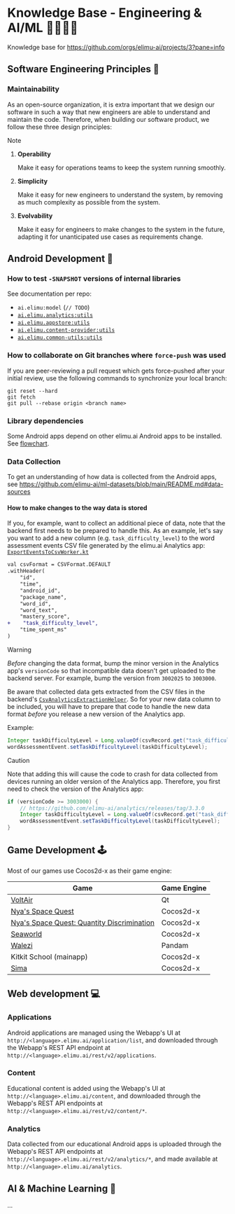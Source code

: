 # Knowledge Base - Engineering & AI/ML 👩🏽‍💻📱

Knowledge base for https://github.com/orgs/elimu-ai/projects/3?pane=info

## Software Engineering Principles 📝

### Maintainability

As an open-source organization, it is extra important that we design our software in such a way that new engineers are able to understand and maintain the code. Therefore, when building our software product, we follow these three design principles:

> [!NOTE]
> 1. **Operability**
> 
>    Make it easy for operations teams to keep the system running smoothly.
>
> 2. **Simplicity**
>
>    Make it easy for new engineers to understand the system, by removing as much complexity as possible from the system.
>
> 3. **Evolvability**
>
>    Make it easy for engineers to make changes to the system in the future, adapting it for unanticipated use cases as requirements change.

## Android Development 📱

### How to test `-SNAPSHOT` versions of internal libraries

See documentation per repo:
* `ai.elimu:model` (`// TODO`)
* [`ai.elimu.analytics:utils`](https://github.com/elimu-ai/analytics/blob/main/README.md#how-to-test--snapshot-versions-of-the-utils-library)
* [`ai.elimu.appstore:utils`](https://github.com/elimu-ai/appstore/blob/main/README.md#how-to-test--snapshot-versions-of-the-utils-library)
* [`ai.elimu.content-provider:utils`](https://github.com/elimu-ai/content-provider/blob/main/README.md#how-to-test--snapshot-versions-of-the-utils-library)
* [`ai.elimu.common-utils:utils`](https://github.com/elimu-ai/common-utils/blob/main/README.md#how-to-publish-a-snapshot-for-local-development--testing)

### How to collaborate on Git branches where `force-push` was used

If you are peer-reviewing a pull request which gets force-pushed after your initial review, use the following commands to synchronize your local branch:

```
git reset --hard
git fetch
git pull --rebase origin <branch name>
```

### Library dependencies

Some Android apps depend on other elimu.ai Android apps to be installed. See 
[flowchart](https://github.com/elimu-ai/wiki/blob/main/SOFTWARE_ARCHITECTURE.md#library-dependencies).

### Data Collection

To get an understanding of how data is collected from the Android apps, see https://github.com/elimu-ai/ml-datasets/blob/main/README.md#data-sources

#### How to make changes to the way data is stored

If you, for example, want to collect an additional piece of data, note that the backend first needs to be prepared to handle this. As an example, let's say you want to add a new column (e.g. `task_difficulty_level`) to the word assessment events CSV file generated by the elimu.ai Analytics app: [`ExportEventsToCsvWorker.kt`](https://github.com/elimu-ai/analytics/blob/main/app/src/main/java/ai/elimu/analytics/task/ExportEventsToCsvWorker.kt)

```diff
val csvFormat = CSVFormat.DEFAULT
.withHeader(
    "id",
    "time",
    "android_id",
    "package_name",
    "word_id",
    "word_text",
    "mastery_score",
+    "task_difficulty_level",
    "time_spent_ms"
)
```

> [!WARNING]
> _Before_ changing the data format, bump the minor version in the Analytics app's `versionCode` so that incompatible data doesn't get uploaded to the backend server. For example, bump the version from `3002025` to `3003000`.

Be aware that collected data gets extracted from the CSV files in the backend's [`CsvAnalyticsExtractionHelper`](https://github.com/elimu-ai/webapp/blob/main/src/main/java/ai/elimu/util/csv/CsvAnalyticsExtractionHelper.java). So for your new data column to be included, you will have to prepare that code to handle the new data format _before_ you release a new version of the Analytics app.

Example:

```java
Integer taskDifficultyLevel = Long.valueOf(csvRecord.get("task_difficulty_level"));
wordAssessmentEvent.setTaskDifficultyLevel(taskDifficultyLevel);
```

> [!CAUTION]
> Note that adding this will cause the code to crash for data collected from devices running an older version of the Analytics app. Therefore, you first need to check the version of the Analytics app:
> ```java
> if (versionCode >= 3003000) {
>     // https://github.com/elimu-ai/analytics/releases/tag/3.3.0
>     Integer taskDifficultyLevel = Long.valueOf(csvRecord.get("task_difficulty_level"));
>     wordAssessmentEvent.setTaskDifficultyLevel(taskDifficultyLevel);
> }
> ```

## Game Development 🕹️

Most of our games use Cocos2d-x as their game engine:

| Game | Game Engine |
| -------- | -------- |
| [VoltAir](https://github.com/elimu-ai/VoltAir) | Qt |
| [Nya's Space Quest](https://github.com/elimu-ai/nyas-space-quest) | Cocos2d-x |
| [Nya's Space Quest: Quantity Discrimination](https://github.com/elimu-ai/nyas-space-quest-qd) | Cocos2d-x |
| [Seaworld](https://github.com/elimu-ai/seaworld) | Cocos2d-x |
| [Walezi](https://github.com/elimu-ai/walezi-android) | Pandam |
| Kitkit School (mainapp) | Cocos2d-x |
| [Sima](https://github.com/elimu-ai/sima) | Cocos2d-x |

## Web development 💻

### Applications

Android applications are managed using the Webapp's UI at `http://<language>.elimu.ai/application/list`, and downloaded through the Webapp's REST API endpoint at `http://<language>.elimu.ai/rest/v2/applications`.

### Content

Educational content is added using the Webapp's UI at `http://<language>.elimu.ai/content`, and downloaded through the Webapp's REST API endpoints at `http://<language>.elimu.ai/rest/v2/content/*`.

### Analytics

Data collected from our educational Android apps is uploaded through the Webapp's REST API endpoints at `http://<language>.elimu.ai/rest/v2/analytics/*`, and made available at `http://<language>.elimu.ai/analytics`.

## AI & Machine Learning 🤖

...
